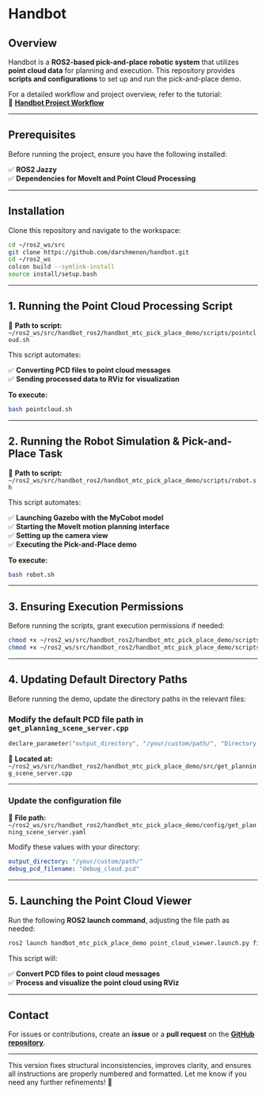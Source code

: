 # **Handbot**

## **Overview**

Handbot is a **ROS2-based pick-and-place robotic system** that utilizes **point cloud data** for planning and execution. This repository provides **scripts and configurations** to set up and run the pick-and-place demo.

For a detailed workflow and project overview, refer to the tutorial:  
📌 **[Handbot Project Workflow](https://docs.google.com/presentation/d/1_IrrrFWcnsJyO7S9RAhfpcaALf2ykr9DR3WG7Q5xyDs/edit?usp=sharing)**

---

## **Prerequisites**

Before running the project, ensure you have the following installed:

✅ **ROS2 Jazzy**  
✅ **Dependencies for MoveIt and Point Cloud Processing**

---

## **Installation**

Clone this repository and navigate to the workspace:

```bash
cd ~/ros2_ws/src
git clone https://github.com/darshmenon/handbot.git
cd ~/ros2_ws
colcon build --symlink-install
source install/setup.bash
```

---

## **1. Running the Point Cloud Processing Script**

📂 **Path to script:**  
`~/ros2_ws/src/handbot_ros2/handbot_mtc_pick_place_demo/scripts/pointcloud.sh`

This script automates:

✅ **Converting PCD files to point cloud messages**  
✅ **Sending processed data to RViz for visualization**

**To execute:**

```bash
bash pointcloud.sh
```

---

## **2. Running the Robot Simulation & Pick-and-Place Task**

📂 **Path to script:**  
`~/ros2_ws/src/handbot_ros2/handbot_mtc_pick_place_demo/scripts/robot.sh`

This script automates:

✅ **Launching Gazebo with the MyCobot model**  
✅ **Starting the MoveIt motion planning interface**  
✅ **Setting up the camera view**  
✅ **Executing the Pick-and-Place demo**

**To execute:**

```bash
bash robot.sh
```

---

## **3. Ensuring Execution Permissions**

Before running the scripts, grant execution permissions if needed:

```bash
chmod +x ~/ros2_ws/src/handbot_ros2/handbot_mtc_pick_place_demo/scripts/pointcloud.sh
chmod +x ~/ros2_ws/src/handbot_ros2/handbot_mtc_pick_place_demo/scripts/robot.sh
```

---

## **4. Updating Default Directory Paths**

Before running the demo, update the directory paths in the relevant files:

### **Modify the default PCD file path in** `get_planning_scene_server.cpp`

```cpp
declare_parameter("output_directory", "/your/custom/path/", "Directory to save output PCD files");
```

📂 **Located at:**  
`~/ros2_ws/src/handbot_ros2/handbot_mtc_pick_place_demo/src/get_planning_scene_server.cpp`

---

### **Update the configuration file**

📂 **File path:**  
`~/ros2_ws/src/handbot_ros2/handbot_mtc_pick_place_demo/config/get_planning_scene_server.yaml`

Modify these values with your directory:

```yaml
output_directory: "/your/custom/path/"
debug_pcd_filename: "debug_cloud.pcd"
```

---

## **5. Launching the Point Cloud Viewer**

Run the following **ROS2 launch command**, adjusting the file path as needed:

```bash
ros2 launch handbot_mtc_pick_place_demo point_cloud_viewer.launch.py file_name:=/your/custom/path/5_objects_cloud_debug_cloud.pcd
```

This script will:

✅ **Convert PCD files to point cloud messages**  
✅ **Process and visualize the point cloud using RViz**

---

## **Contact**

For issues or contributions, create an **issue** or a **pull request** on the **[GitHub repository](https://github.com/darshmenon/handbot/)**.

---

This version fixes structural inconsistencies, improves clarity, and ensures all instructions are properly numbered and formatted. Let me know if you need any further refinements! 🚀

